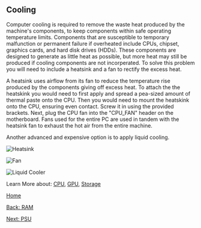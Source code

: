 ## Cooling 
Computer cooling is required to remove the waste heat produced by the machine's components, to keep components within safe operating temperature limits. Components that are susceptible to temporary malfunction or permanent failure if overheated include CPUs, chipset, graphics cards, and hard disk drives (HDDs). These components are designed to generate as little heat as possible, but more heat may still be produced if cooling components are not incorperated. To solve this problem you will need to include a heatsink and a fan to rectify the excess heat.

A heatsink uses airflow from its fan to reduce the temperature rise produced by the components giving off excess heat. To attach the the heatskink you would need to first apply and spread a pea-sized amount of thermal paste onto the CPU. Then you would need to mount the heatskink onto the CPU, ensuring even contact. Screw it in using the provided brackets. Next, plug the CPU fan into the "CPU_FAN" header on the motherboard. Fans used for the entire PC are used in tandem with the heatsink fan to exhaust the hot air from the entire machine.

Another advanced and expensive option is to apply liquid cooling.

![Heatsink](https://m.media-amazon.com/images/I/61Tvg9WLkoL._SL1436_.jpg)

![Fan](https://admin.titanrig.com/media/blog/Components_Fans/1_-min.png)

![Liquid Cooler](https://www.wikihow.com/images/thumb/e/e7/Build-a-Liquid-Cooling-System-for-Your-Computer-Step-2.jpg/aid570636-v4-728px-Build-a-Liquid-Cooling-System-for-Your-Computer-Step-2.jpg.webp)



Learn More about: [CPU](CPU.md), [GPU](GPU-Graphics-Card.md), [Storage](Storage.md)

[Home](README.md)

[Back: RAM](RAM.md)

[Next: PSU](PSU.md)
